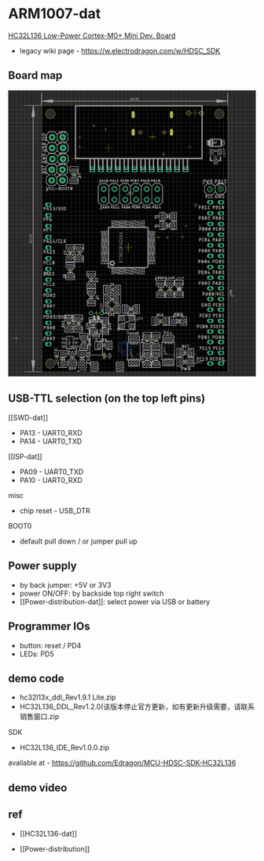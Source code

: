 
# ARM1007-dat

[HC32L136 Low-Power Cortex-M0+ Mini Dev. Board](https://www.electrodragon.com/product/hc32l136-low-power-cortex-m0-mini-dev-board/)



- legacy wiki page - https://w.electrodragon.com/w/HDSC_SDK


## Board map 

![](2024-03-22-16-21-34.png)


## USB-TTL selection (on the top left pins)

[[SWD-dat]]
- PA13 - UART0_RXD
- PA14 - UART0_TXD

[[ISP-dat]]
- PA09 - UART0_TXD
- PA10 - UART0_RXD

misc
- chip reset - USB_DTR

BOOT0
- default pull down / or jumper pull up

## Power supply 

- by back jumper: +5V or 3V3
- power ON/OFF: by backside top right switch 
- [[Power-distribution-dat]]: select power via USB or battery 


## Programmer IOs 

- button: reset / PD4
- LEDs: PD5


## demo code 

- hc32l13x_ddl_Rev1.9.1 Lite.zip
- HC32L136_DDL_Rev1.2.0(该版本停止官方更新，如有更新升级需要，请联系销售窗口.zip

SDK 
- HC32L136_IDE_Rev1.0.0.zip

available at - https://github.com/Edragon/MCU-HDSC-SDK-HC32L136


## demo video 




## ref 

- [[HC32L136-dat]]

- [[Power-distribution]]